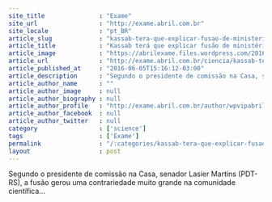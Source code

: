 ```yaml
---
site_title               : "Exame"
site_url                 : "http://exame.abril.com.br"
site_locale              : "pt_BR"
article_slug             : "kassab-tera-que-explicar-fusao-de-ministerios-no-senado"
article_title            : "Kassab terá que explicar fusão de ministérios no Senado"
article_image            : "https://abrilexame.files.wordpress.com/2016/09/size_960_16_9_gilberto-kassab10.jpg?quality=70&strip=all&w=960"
article_url              : "http://exame.abril.com.br/ciencia/kassab-tera-que-explicar-fusao-de-ministerios-no-senado/"
article_published_at     : "2016-06-05T15:16:12-03:00"
article_description      : "Segundo o presidente de comissão na Casa, senador Lasier Martins (PDT-RS), a fusão gerou uma contrariedade muito grande na comunidade científica..."
article_author_name      : ""
article_author_image     : null
article_author_biography : null
article_author_profile   : "http://exame.abril.com.br/author/wpvipabril/"
article_author_facebook  : null
article_author_twitter   : null
category                 : ['science']
tags                     : ['Exame']
permalink                : "/:categories/kassab-tera-que-explicar-fusao-de-ministerios-no-senado/"
layout                   : post
---
```


Segundo o presidente de comissão na Casa, senador Lasier Martins (PDT-RS), a fusão gerou uma contrariedade muito grande na comunidade científica...
